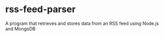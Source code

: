 # rss-feed-parser
A program that retrieves and stores data from an RSS feed using Node.js and MongoDB
